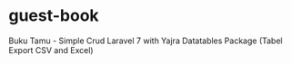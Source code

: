 # guest-book
Buku Tamu - Simple Crud Laravel 7 with Yajra Datatables Package (Tabel Export CSV and Excel)
